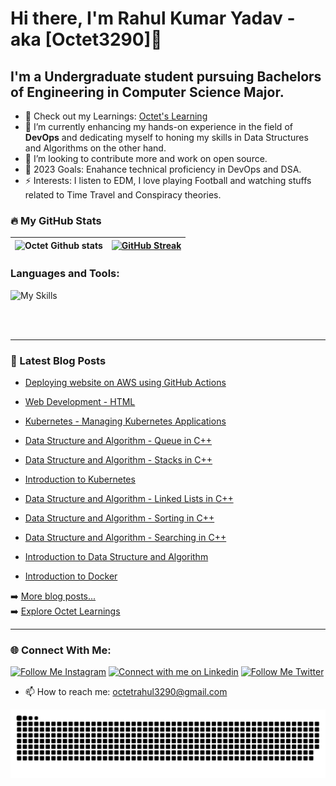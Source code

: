 # Hi there, I'm Rahul Kumar Yadav - aka [Octet3290]👋 


## I'm a Undergraduate student pursuing Bachelors of Engineering in Computer Science Major.

- 🔭 Check out my Learnings: [Octet's Learning](https://octet3290.github.io/OctetLearnings/)
- 🌱 I’m currently enhancing my hands-on experience in the field of <b>DevOps</b> and dedicating myself to honing my skills in Data Structures and 
      Algorithms on the other hand.
- 👯 I’m looking to contribute more and work on open source.
- 🥅 2023 Goals: Enahance technical proficiency in DevOps and DSA.
- ⚡ Interests: I listen to EDM, I love playing Football and watching stuffs related to Time Travel and Conspiracy theories.

### :fire: My GitHub Stats

  ![Octet Github stats](https://github-readme-stats.vercel.app/api?username=Octet3290&show_icons=true&theme=radical) | [![GitHub Streak](https://streak-stats.demolab.com/?user=Octet3290&theme=dark)](https://git.io/streak-stats) 
--- | --- 


### Languages and Tools:

![My Skills](https://skillicons.dev/icons?i=cpp,html,css,nextjs,aws,git,docker,jenkins,kubernetes,linux,github,react,githubactions)

<br />
<br />

---

### 📕 Latest Blog Posts

<!-- BLOG-POST-LIST:START -->
- [Deploying website on AWS using GitHub Actions](https://octet3290.github.io/OctetLearnings/DevOps/DevopsNext.html)
- [Web Development - HTML ](https://octet3290.github.io/OctetLearnings/Web%20Development/HTML.html)
- [Kubernetes - Managing Kubernetes Applications ](https://octet3290.github.io/OctetLearnings/Kubernetes/kubernetes6.html)
- [Data Structure and Algorithm - Queue in C++ ](https://octet3290.github.io/OctetLearnings/DSA/DSAqueue.html)
- [Data Structure and Algorithm - Stacks in C++ ](https://octet3290.github.io/OctetLearnings/DSA/DSAstacks.html)
- [Introduction to Kubernetes](https://octet3290.github.io/OctetLearnings/Kubernetes/kubernetes1.html)
- [Data Structure and Algorithm - Linked Lists in C++](https://octet3290.github.io/OctetLearnings/DSA/DSALinkedList.html)
- [Data Structure and Algorithm - Sorting in C++](https://octet3290.github.io/OctetLearnings/DSA/DSAnext2.html)

- [Data Structure and Algorithm - Searching in C++](https://octet3290.github.io/OctetLearnings/DSA/DSAnext1.html)

- [Introduction to Data Structure and Algorithm](https://octet3290.github.io/OctetLearnings/DSA/DSAnext.html)

- [Introduction to Docker](https://octet3290.github.io/OctetLearnings/Docker/docker.html)




<!-- BLOG-POST-LIST:END -->

➡️ [More blog posts...](https://octet3290.github.io/OctetLearnings/index.html)
<br />
➡️ [Explore Octet Learnings](https://octet3290.github.io/OctetLearnings/Explore1.html)


---

### 🌐 Connect With Me:

 [![Follow Me Instagram](https://img.shields.io/badge/Instagram-E4405F?style=for-the-badge&logo=instagram&logoColor=white)](https://www.instagram.com/octet_rahul3290/)  [![Connect with me on Linkedin](https://img.shields.io/badge/LinkedIn-0077B5?style=for-the-badge&logo=linkedin&logoColor=white)](https://www.linkedin.com/in/rahul-kumar-yadav-5228121ba/)  [![Follow Me Twitter](https://img.shields.io/badge/Twitter-1DA1F2?style=for-the-badge&logo=twitter&logoColor=white)](https://twitter.com/rahul3290)
 
 
- 📫 How to reach me: octetrahul3290@gmail.com

<picture>
<img src="https://raw.githubusercontent.com/UjjwalMahar/UjjwalMahar/output/github-contribution-grid-snake.svg" />
</picture>






